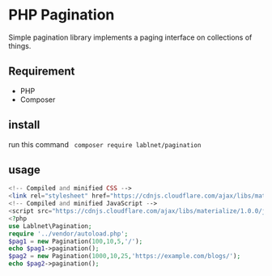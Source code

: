 # PHP Pagination
Simple pagination library implements a paging interface on collections of things.

## Requirement

- PHP
- Composer

## install
run this command
``` composer require lablnet/pagination```

## usage

```php
<!-- Compiled and minified CSS -->
<link rel="stylesheet" href="https://cdnjs.cloudflare.com/ajax/libs/materialize/1.0.0/css/materialize.min.css">
<!-- Compiled and minified JavaScript -->
<script src="https://cdnjs.cloudflare.com/ajax/libs/materialize/1.0.0/js/materialize.min.js"></script>   
<?php 
use Lablnet\Pagination;
require '../vendor/autoload.php';
$pag1 = new Pagination(100,10,5,'/');
echo $pag1->pagination();
$pag2 = new Pagination(1000,10,25,'https://example.com/blogs/');
echo $pag2->pagination();
```    

